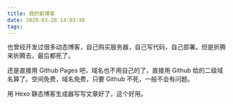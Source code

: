 ```yaml
---
title: 我的新博客
date: 2020-03-28 14:03:38
tags:
---
```


也曾经开发过很多动态博客，自己购买服务器，自己写代码，自己部署。但是折腾来折腾去，最后都死了。

还是直接用 Github Pages 吧，域名也不用自己的了，直接用 Github 给的二级域名算了。空间免费，域名免费，只要 Github 不死，一般不会有问题。

用 Hexo 静态博客生成器写写文章好了，这个好用。
